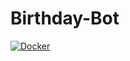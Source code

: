 # Birthday-Bot

[![Docker](https://github.com/RDalcolmo/Gengar/actions/workflows/docker-publish.yml/badge.svg)](https://github.com/RDalcolmo/Gengar/actions/workflows/docker-publish.yml)
